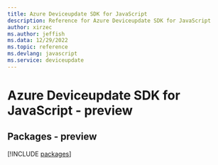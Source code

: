 ```yaml
---
title: Azure Deviceupdate SDK for JavaScript
description: Reference for Azure Deviceupdate SDK for JavaScript
author: xirzec
ms.author: jeffish
ms.data: 12/29/2022
ms.topic: reference
ms.devlang: javascript
ms.service: deviceupdate
---
```

# Azure Deviceupdate SDK for JavaScript - preview
## Packages - preview
[!INCLUDE [packages](deviceupdate-index.md)]